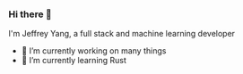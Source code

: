 ### Hi there 👋

I'm Jeffrey Yang, a full stack and machine learning developer

- 🔭 I’m currently working on many things
- 🌱 I’m currently learning Rust

<!--
- 👯 I’m looking to collaborate on ...
- 🤔 I’m looking for help with ...
- 💬 Ask me about ...
- 📫 How to reach me: ...
- 😄 Pronouns: ...
- ⚡ Fun fact: ...
-->
